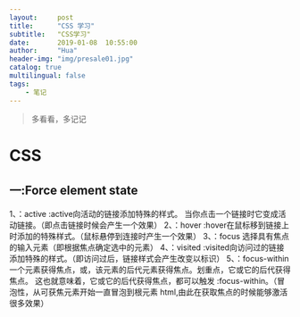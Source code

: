 ```yaml
---
layout:     post
title:      "CSS 学习"
subtitle:   "CSS学习"
date:       2019-01-08  10:55:00
author:     "Hua"
header-img: "img/presale01.jpg"
catalog: true
multilingual: false
tags:
    - 笔记
---
```

>多看看，多记记

# CSS
## 一:Force element state
1、：active
:active向活动的链接添加特殊的样式。
当你点击一个链接时它变成活动链接。（即点击链接时候会产生一个效果）
2、：hover
:hover在鼠标移到链接上时添加的特殊样式。（鼠标悬停到连接时产生一个效果）
3、：focus
选择具有焦点的输入元素（即根据焦点确定选中的元素）
4、：visited
:visited向访问过的链接添加特殊的样式。（即访问过后，链接样式会产生改变以标识）
5、：focus-within
一个元素获得焦点，或，该元素的后代元素获得焦点。划重点，它或它的后代获得焦点。
这也就意味着，它或它的后代获得焦点，都可以触发 :focus-within。（冒泡性，从可获焦元素开始一直冒泡到根元素 html,由此在获取焦点的时候能够激活很多效果）
